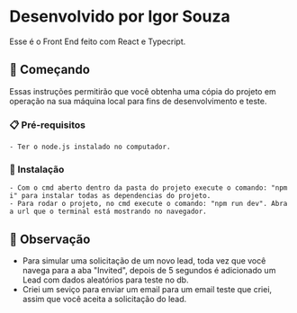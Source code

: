 # Desenvolvido por Igor Souza

Esse é o Front End feito com React e Typecript.

## 🚀 Começando

Essas instruções permitirão que você obtenha uma cópia do projeto em operação na sua máquina local para fins de desenvolvimento e teste.

### 📋 Pré-requisitos

```
- Ter o node.js instalado no computador.

```

### 🔧 Instalação

```
- Com o cmd aberto dentro da pasta do projeto execute o comando: "npm i" para instalar todas as dependencias do projeto.
- Para rodar o projeto, no cmd execute o comando: "npm run dev". Abra a url que o terminal está mostrando no navegador.

```

## 📌 Observação

- Para simular uma solicitação de um novo lead, toda vez que você navega para a aba "Invited", depois de 5 segundos é adicionado um Lead com dados aleatórios para teste no db.
- Criei um seviço para enviar um email para um email teste que criei, assim que você aceita a solicitação do lead.



